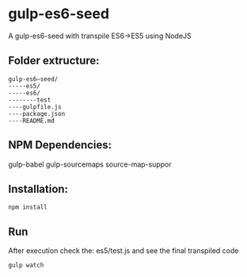# gulp-es6-seed
A gulp-es6-seed with transpile ES6->ES5 using NodeJS


## Folder extructure:
```
gulp-es6—seed/
-----es5/
-----es6/
--------test
----gulpfile.js
----package.json
----README.md	
```    
    
## NPM Dependencies:
gulp-babel
gulp-sourcemaps
source-map-suppor
    
    
## Installation:
```
npm install
```


## Run
After execution check the: es5/test.js and see the final transpiled code
```
gulp watch
```
